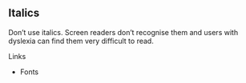 ---
---
## Italics

Don’t use italics. Screen readers don’t recognise them and users with dyslexia can find them very difficult to read.

Links

- Fonts
